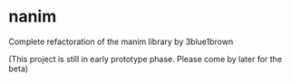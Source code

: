 # nanim
Complete refactoration of the manim library by 3blue1brown

(This project is still in early prototype phase. Please come by later for the beta)
